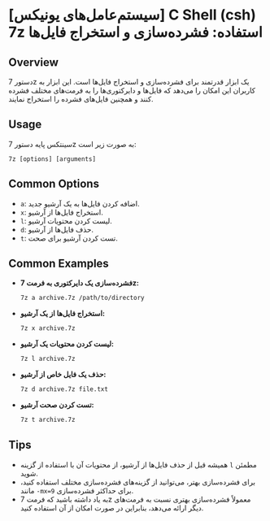 # [سیستم‌عامل‌های یونیکس] C Shell (csh) 7z استفاده: فشرده‌سازی و استخراج فایل‌ها

## Overview
دستور 7z یک ابزار قدرتمند برای فشرده‌سازی و استخراج فایل‌ها است. این ابزار به کاربران این امکان را می‌دهد که فایل‌ها و دایرکتوری‌ها را به فرمت‌های مختلف فشرده کنند و همچنین فایل‌های فشرده را استخراج نمایند.

## Usage
سینتکس پایه دستور 7z به صورت زیر است:

```
7z [options] [arguments]
```

## Common Options
- `a`: اضافه کردن فایل‌ها به یک آرشیو جدید.
- `x`: استخراج فایل‌ها از آرشیو.
- `l`: لیست کردن محتویات آرشیو.
- `d`: حذف فایل‌ها از آرشیو.
- `t`: تست کردن آرشیو برای صحت.

## Common Examples
- **فشرده‌سازی یک دایرکتوری به فرمت 7z:**
  ```bash
  7z a archive.7z /path/to/directory
  ```

- **استخراج فایل‌ها از یک آرشیو:**
  ```bash
  7z x archive.7z
  ```

- **لیست کردن محتویات یک آرشیو:**
  ```bash
  7z l archive.7z
  ```

- **حذف یک فایل خاص از آرشیو:**
  ```bash
  7z d archive.7z file.txt
  ```

- **تست کردن صحت آرشیو:**
  ```bash
  7z t archive.7z
  ```

## Tips
- همیشه قبل از حذف فایل‌ها از آرشیو، از محتویات آن با استفاده از گزینه `l` مطمئن شوید.
- برای فشرده‌سازی بهتر، می‌توانید از گزینه‌های فشرده‌سازی مختلف استفاده کنید، مانند `-mx=9` برای حداکثر فشرده‌سازی.
- به یاد داشته باشید که فرمت 7z معمولاً فشرده‌سازی بهتری نسبت به فرمت‌های دیگر ارائه می‌دهد، بنابراین در صورت امکان از آن استفاده کنید.